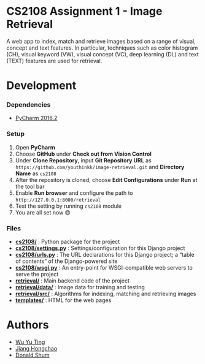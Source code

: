 # CS2108 Assignment 1 - Image Retrieval
A web app to index, match and retrieve images based on a range of visual, concept and text features. In particular, techniques such as color histogram (CH), visual keyword (VW), visual concept (VC), deep learning (DL) and text (TEXT) features are used for retrieval.

# Development
### Dependencies
* [PyCharm 2016.2](https://www.jetbrains.com/pycharm/)

### Setup
1. Open **PyCharm**
2. Choose **GitHub** under **Check out from Vision Control**
3. Under **Clone Repository**, input **Git Repository URL** as `https://github.com/youthinkk/image-retrieval.git` and **Directory Name** as `cs2108`
4. After the repository is cloned, choose **Edit Configurations** under **Run** at the tool bar
5. Enable **Run browser** and configure the path to `http://127.0.0.1:8000/retrieval`
6. Test the setting by running `cs2108` module
7. You are all set now :smile:

### Files
* [**cs2108/**](/cs2108) : Python package for the project
* [**cs2108/settings.py**](/cs2108/settings.py) : Settings/configuration for this Django project
* [**cs2108/urls.py**](/cs2108/urls.py) : The URL declarations for this Django project; a “table of contents” of the Django-powered site
* [**cs2108/wsgi.py**](/cs2108/wsgi.py) : An entry-point for WSGI-compatible web servers to serve the project
* [**retrieval/**](/retrieval) : Main backend code of the project
* [**retrieval/data/**](/retrieval/data) : Image data for training and testing
* [**retrieval/src/**](/retrieval/src) : Algorithms for indexing, matching and retrieving images
* [**templates/**](/templates) : HTML for the web pages

# Authors
* [Wu Yu Ting](https://github.com/youthinkk)
* [Jiang Hongchao](https://github.com/jianghc93)
* [Donald Shum](https://github.com/donaldshum)
